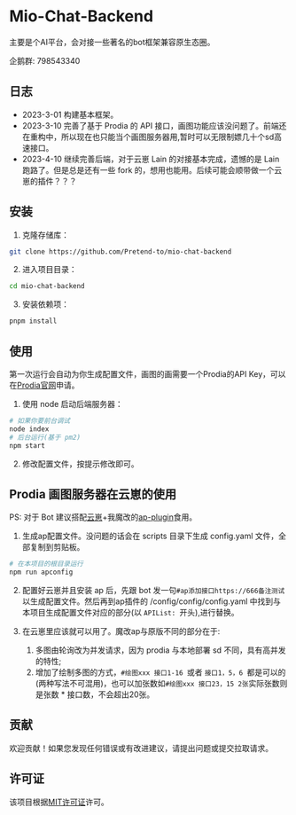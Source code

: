 # Mio-Chat-Backend

主要是个AI平台，会对接一些著名的bot框架兼容原生态圈。

企鹅群: 798543340

## 日志
- 2023-3-01
  构建基本框架。
- 2023-3-10
  完善了基于 Prodia 的 API 接口，画图功能应该没问题了。前端还在重构中，所以现在也只能当个画图服务器用,暂时可以无限制嫖几十个sd高速接口。
- 2023-4-10
  继续完善后端，对于云崽 Lain 的对接基本完成，遗憾的是 Lain 跑路了。但是总是还有一些 fork 的，想用也能用。后续可能会顺带做一个云崽的插件？？？


## 安装

1. 克隆存储库：

```bash
git clone https://github.com/Pretend-to/mio-chat-backend
```

2. 进入项目目录：

```bash
cd mio-chat-backend
```

3. 安装依赖项：

```bash
pnpm install
```

## 使用

第一次运行会自动为你生成配置文件，画图的画需要一个Prodia的API Key，可以在[Prodia官网](https://app.prodia.com/api/)申请。

1. 使用 node 启动后端服务器：

```bash
# 如果你要前台调试
node index
# 后台运行(基于 pm2)
npm start
```

2. 修改配置文件，按提示修改即可。
   
## Prodia 画图服务器在云崽的使用
PS: 对于 Bot 建议搭配[云崽](https://github.com/yoimiya-kokomi/Miao-Yunzai)+我魔改的[ap-plugin](https://github.com/Pretend-to/ap-plugin/)食用。

1. 生成ap配置文件。没问题的话会在 scripts 目录下生成 config.yaml 文件，全部复制到剪贴板。

```bash
# 在本项目的根目录运行
npm run apconfig
```

2. 配置好云崽并且安装 ap 后，先跟 bot 发一句`#ap添加接口https://666备注测试`以生成配置文件。然后再到ap插件的 /config/config/config.yaml 中找到与本项目生成配置文件对应的部分(以 `APIList: `开头),进行替换。

3. 在云崽里应该就可以用了。魔改ap与原版不同的部分在于:
   1. 多图由轮询改为并发请求，因为 prodia 与本地部署 sd 不同，具有高并发的特性;
   2. 增加了绘制多图的方式，`#绘图xxx 接口1-16 `或者 `接口1，5，6 `都是可以的(两种写法不可混用)，也可以加张数如` #绘图xxx 接口23，15 2张 `实际张数则是张数 * 接口数，不会超出20张。

## 贡献

欢迎贡献！如果您发现任何错误或有改进建议，请提出问题或提交拉取请求。

## 许可证

该项目根据[MIT许可证](LICENSE)许可。

